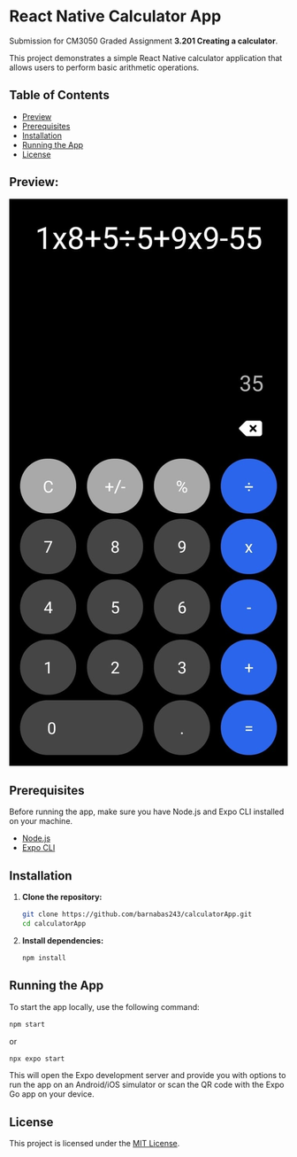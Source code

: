 # React Native Calculator App

Submission for CM3050 Graded Assignment **3.201 Creating a calculator**.

This project demonstrates a simple React Native calculator application that allows users to perform basic arithmetic operations.

## Table of Contents
- [Preview](#preview)
- [Prerequisites](#prerequisites)
- [Installation](#installation)
- [Running the App](#running-the-app)
- [License](#license)

## Preview:
![Calculator preview](screenshot.jpg)

## Prerequisites

Before running the app, make sure you have Node.js and Expo CLI installed on your machine.

- [Node.js](https://nodejs.org/)
- [Expo CLI](https://docs.expo.dev/get-started/installation/)

## Installation
1. **Clone the repository:**
   ```bash
   git clone https://github.com/barnabas243/calculatorApp.git
   cd calculatorApp
   ```

2. **Install dependencies:**
   ```bash
   npm install
   ```

## Running the App

To start the app locally, use the following command:

   ```bash
   npm start
   ```
   or
   ```bash
   npx expo start
   ```

This will open the Expo development server and provide you with options to run the app on an Android/iOS simulator or scan the QR code with the Expo Go app on your device.

## License
This project is licensed under the [MIT License](LICENSE).
